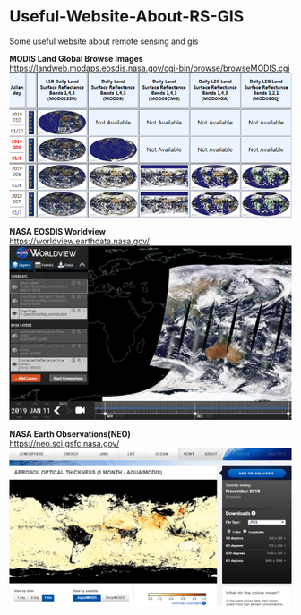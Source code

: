 # Useful-Website-About-RS-GIS
Some useful website about remote sensing and gis

**MODIS Land Global Browse Images**  
https://landweb.modaps.eosdis.nasa.gov/cgi-bin/browse/browseMODIS.cgi
![](https://github.com/FrankBlues/Useful-Website-About-RS-GIS/blob/master/snapshots/MODIS%20Land%20Global%20Browse%20Images.png)


**NASA EOSDIS Worldview**  
https://worldview.earthdata.nasa.gov/
![](https://github.com/FrankBlues/Useful-Website-About-RS-GIS/blob/master/snapshots/NASA%20Worldview.png)


**NASA Earth Observations(NEO)**  
https://neo.sci.gsfc.nasa.gov/
![](https://github.com/FrankBlues/Useful-Website-About-RS-GIS/blob/master/snapshots/NEO.png)



